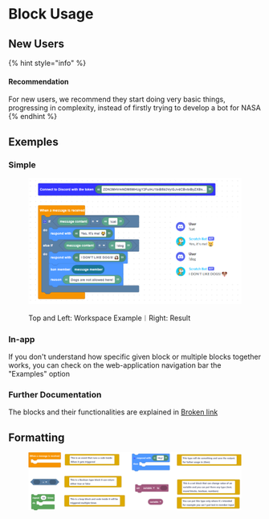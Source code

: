 # Block Usage

## New Users

{% hint style="info" %}
#### **Recommendation**&#x20;

For new users, we recommend they start doing very basic things, progressing in complexity, instead of firstly trying to develop a bot for NASA
{% endhint %}

## Exemples

### Simple

<figure><img src="../.gitbook/assets/image (17).png" alt="Top and Left: Workspace Example︱Right: Result"><figcaption><p>Top and Left: Workspace Example︱Right: Result</p></figcaption></figure>

### In-app

If you don't understand how specific given block or multiple blocks together works, you can check on the web-application navigation bar the "Examples" option

### Further Documentation

The blocks and their functionalities are explained in [Broken link](broken-reference "mention")

## Formatting

<figure><img src="../.gitbook/assets/screenshot (41).png" alt=""><figcaption></figcaption></figure>
